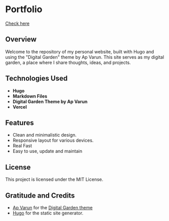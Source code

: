 # Portfolio

[Check here](https://sakibsnaz.vercel.app/)

## Overview

Welcome to the repository of my personal website, built with Hugo and using the "Digital Garden" theme by Ap Varun. This site serves as my digital garden, a place where I share thoughts, ideas, and projects.

## Technologies Used

- **Hugo**
- **Markdown Files**
- **Digital Garden Theme by Ap Varun**
- **Vercel**

## Features

- Clean and minimalistic design.
- Responsive layout for various devices.
- Real Fast
- Easy to use, update and maintain

## License
This project is licensed under the MIT License.

## Gratitude and Credits
- [Ap Varun](https://github.com/apvarun) for the [Digital Garden theme](https://github.com/apvarun/digital-garden-hugo-theme)
- [Hugo](https://gohugo.io/) for the static site generator.



